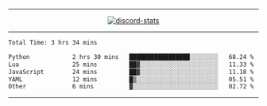 <a href="https://www.github.com/ripavoid" target="_blank" rel="noreferrer">

-------

<div align='center'>
    <a href='https://discordapp.com/users/825178146797518881'>
        <img align='center' alt='discord-stats' src='https://api.discord-status.me/825178146797518881?nitro&boost=4&gradient=%231e0b1a%2C%23000000%2C%23000000%2C%23160316'></img>
    </a>
</div>

-------

<!--START_SECTION:waka-->

```txt
Total Time: 3 hrs 34 mins

Python            2 hrs 30 mins   █████████████████░░░░░░░░   68.24 %
Lua               25 mins         ██▓░░░░░░░░░░░░░░░░░░░░░░   11.33 %
JavaScript        24 mins         ██▓░░░░░░░░░░░░░░░░░░░░░░   11.18 %
YAML              12 mins         █▒░░░░░░░░░░░░░░░░░░░░░░░   05.51 %
Other             6 mins          ▓░░░░░░░░░░░░░░░░░░░░░░░░   02.72 %
```

<!--END_SECTION:waka-->

-------
